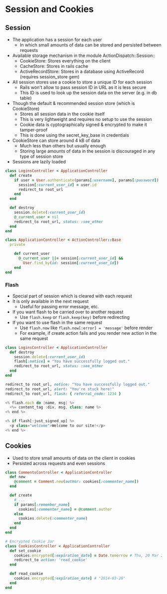 # Session and Cookies

## Session

-   The application has a session for each user
    -   In which small amounts of data can be stored and persisted between requests
-   Available storage mechanism in the module ActionDispatch::Session::
    -   CookieStore: Stores everything on the client
    -   CacheStore: Stores in rails cache
    -   ActiveRecordStore: Stores in a database using ActiveRecord (requires session_store gem)
-   All session stores use a cookie to store a unique ID for each session
    -   Rails won't allow to pass session ID in URL as it is less secure
    -   This ID is used to look up the session data on the server (e.g. in db table)
-   Though the default & recommended session store (which is CookieStore)
    -   Stores all session data in the cookie itself
    -   This is very lightweight and requires no setup to use the session
    -   Cookie data is cyptographically signed & encrypted to make it tamper-proof
    -   This is done using the secret_key_base in credentials
-   CookieStore can store around 4 kB of data
    -   Much less than others but usually enough
    -   Storing large amounts of data in the session is discouraged in any type of session store
-   Sessions are lazily loaded

```rb
class LoginsController < ApplicationController
  def create
    if user = User.authenticate(params[:username], params[:password])
      session[:current_user_id] = user.id
      redirect_to root_url
    end
  end

  def destroy
    session.delete(:current_user_id)
    @_current_user = nil
    redirect_to root_url, status: :see_other
  end
end

class ApplicationController < ActionController::Base
  private

    def current_user
      @_current_user ||= session[:current_user_id] &&
        User.find_by(id: session[:current_user_id])
    end
end
```

### Flash

-   Special part of session which is cleared with each request
-   It is only available in the next request
    -   Useful for passing error message, etc.
-   If you want flash to be carried over to another request
    -   Use `flash.keep` or `flash.keep(key)` before redirecting
-   If you want to use flash in the same request
    -   Use `flash.now` like `flash.now[:error] = 'message'` before render
    -   For example, if create action fails and you render new action in the same request

```rb
class LoginsController < ApplicationController
  def destroy
    session.delete(:current_user_id)
    flash[:notice] = "You have successfully logged out."
    redirect_to root_url, status: :see_other
  end
end

redirect_to root_url, notice: "You have successfully logged out."
redirect_to root_url, alert: "You're stuck here!"
redirect_to root_url, flash: { referral_code: 1234 }
```

```js
<% flash.each do |name, msg| %>
  <%= content_tag :div, msg, class: name %>
<% end %>

<% if flash[:just_signed_up] %>
  <p class="welcome">Welcome to our site!</p>
<% end %>
```

## Cookies

-   Used to store small amounts of data on the client in cookies
-   Persisted across requests and even sessions

```rb
class CommentsController < ApplicationController
  def new
    @comment = Comment.new(author: cookies[:commenter_name])
  end

  def create
    # ...
    if params[:remember_name]
      cookies[:commenter_name] = @comment.author
    else
      cookies.delete(:commenter_name)
    end
  end
end

# Encrypted Cookie Jar
class CookiesController < ApplicationController
  def set_cookie
    cookies.encrypted[:expiration_date] = Date.tomorrow # Thu, 20 Mar 2014
    redirect_to action: 'read_cookie'
  end

  def read_cookie
    cookies.encrypted[:expiration_date] # "2014-03-20"
  end
end
```
